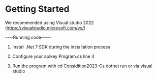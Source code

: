 # Getting Started

We recommended using Visual studio 2022 (https://visualstudio.microsoft.com/vs/)

----Running code-----

1. Install .Net 7 SDK during the installation process

2. Configure your apikey Program.cs line 4

3. Run the program with
cd Considition2023-Cs
dotnet run
or via visual studio